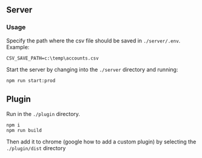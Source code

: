## Server
### Usage
Specify the path where the csv file should be saved in `./server/.env`.
Example:
```
CSV_SAVE_PATH=c:\temp\accounts.csv
```

Start the server by changing into the `./server` directory and running:
```
npm run start:prod
```

## Plugin
Run in the `./plugin` directory.
```
npm i
npm run build
```
Then add it to chrome (google how to add a custom plugin) by selecting the `./plugin/dist` directory
